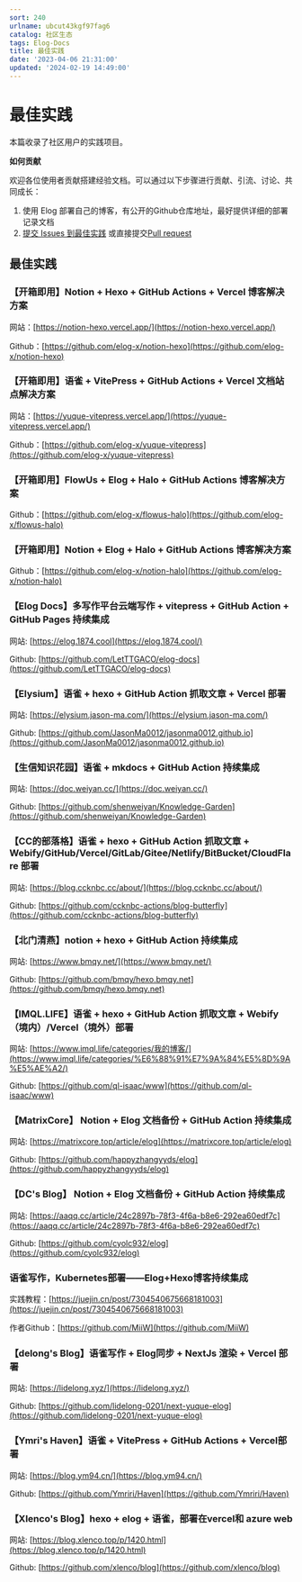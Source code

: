```yaml
---
sort: 240
urlname: ubcut43kgf97fag6
catalog: 社区生态
tags: Elog-Docs
title: 最佳实践
date: '2023-04-06 21:31:00'
updated: '2024-02-19 14:49:00'
---
```


# 最佳实践


本篇收录了社区用户的实践项目。


**如何贡献**


欢迎各位使用者贡献搭建经验文档。可以通过以下步骤进行贡献、引流、讨论、共同成长：

1. 使用 Elog 部署自己的博客，有公开的Github仓库地址，最好提供详细的部署记录文档
2. [提交 Issues 到最佳实践](https://github.com/LetTTGACO/elog/issues/2) 或直接提交[Pull request](https://github.com/LetTTGACO/elog/pulls)

## 最佳实践


### 【开箱即用】Notion + Hexo + GitHub Actions + Vercel 博客解决方案


网站：[https://notion-hexo.vercel.app/](https://notion-hexo.vercel.app/)


Github：[https://github.com/elog-x/notion-hexo](https://github.com/elog-x/notion-hexo)


### 【开箱即用】语雀 + VitePress + GitHub Actions + Vercel 文档站点解决方案


网站：[https://yuque-vitepress.vercel.app/](https://yuque-vitepress.vercel.app/)


Github：[https://github.com/elog-x/yuque-vitepress](https://github.com/elog-x/yuque-vitepress)


### 【开箱即用】FlowUs + Elog + Halo + GitHub Actions 博客解决方案


Github：[https://github.com/elog-x/flowus-halo](https://github.com/elog-x/flowus-halo)


### 【开箱即用】Notion + Elog + Halo + GitHub Actions 博客解决方案


Github：[https://github.com/elog-x/notion-halo](https://github.com/elog-x/notion-halo)


### 【Elog Docs】多写作平台云端写作 + vitepress + GitHub Action + GitHub Pages 持续集成


网站: [https://elog.1874.cool](https://elog.1874.cool/)


Github: [https://github.com/LetTTGACO/elog-docs](https://github.com/LetTTGACO/elog-docs)


### 【Elysium】语雀 + hexo + GitHub Action 抓取文章 + Vercel 部署


网站: [https://elysium.jason-ma.com/](https://elysium.jason-ma.com/)


Github: [https://github.com/JasonMa0012/jasonma0012.github.io](https://github.com/JasonMa0012/jasonma0012.github.io)


### 【生信知识花园】语雀 + mkdocs + GitHub Action 持续集成


网站: [https://doc.weiyan.cc/](https://doc.weiyan.cc/)


Github: [https://github.com/shenweiyan/Knowledge-Garden](https://github.com/shenweiyan/Knowledge-Garden)


### 【CC的部落格】语雀 + hexo + GitHub Action 抓取文章 + Webify/GitHub/Vercel/GitLab/Gitee/Netlify/BitBucket/CloudFlare 部署


网站: [https://blog.ccknbc.cc/about/](https://blog.ccknbc.cc/about/)


Github: [https://github.com/ccknbc-actions/blog-butterfly](https://github.com/ccknbc-actions/blog-butterfly)


### 【北门清燕】notion + hexo + GitHub Action 持续集成


网站: [https://www.bmqy.net/](https://www.bmqy.net/)


Github: [https://github.com/bmqy/hexo.bmqy.net](https://github.com/bmqy/hexo.bmqy.net)


### 【IMQL.LIFE】语雀 + hexo + GitHub Action 抓取文章 + Webify（境内）/Vercel（境外）部署


网站: [https://www.imql.life/categories/我的博客/](https://www.imql.life/categories/%E6%88%91%E7%9A%84%E5%8D%9A%E5%AE%A2/)


Github: [https://github.com/ql-isaac/www](https://github.com/ql-isaac/www)


### 【MatrixCore】 Notion + Elog 文档备份 + GitHub Action 持续集成


网站: [https://matrixcore.top/article/elog](https://matrixcore.top/article/elog)


Github: [https://github.com/happyzhangyyds/elog](https://github.com/happyzhangyyds/elog)


### 【DC's Blog】 Notion + Elog 文档备份 + GitHub Action 持续集成


网站: [https://aaqq.cc/article/24c2897b-78f3-4f6a-b8e6-292ea60edf7c](https://aaqq.cc/article/24c2897b-78f3-4f6a-b8e6-292ea60edf7c)


Github: [https://github.com/cyolc932/elog](https://github.com/cyolc932/elog)


### 语雀写作，Kubernetes部署——Elog+Hexo博客持续集成


实践教程：[https://juejin.cn/post/7304540675668181003](https://juejin.cn/post/7304540675668181003)


作者Github：[https://github.com/MiiW](https://github.com/MiiW)


### 【delong's Blog】语雀写作 + Elog同步 + NextJs 渲染 + Vercel 部署


网站: [https://lidelong.xyz/](https://lidelong.xyz/)


Github: [https://github.com/lidelong-0201/next-yuque-elog](https://github.com/lidelong-0201/next-yuque-elog)


### 【Ymri's Haven】语雀 + VitePress + GitHub Actions + Vercel部署


网站: [https://blog.ym94.cn/](https://blog.ym94.cn/)


Github: [https://github.com/Ymriri/Haven](https://github.com/Ymriri/Haven)


### 【Xlenco's Blog】hexo + elog + 语雀，部署在vercel和 azure web


网站: [https://blog.xlenco.top/p/1420.html](https://blog.xlenco.top/p/1420.html)


Github: [https://github.com/xlenco/blog](https://github.com/xlenco/blog)

